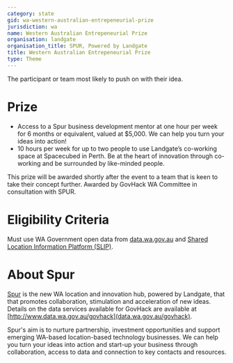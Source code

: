 ```yaml
---
category: state
gid: wa-western-australian-entrepeneurial-prize
jurisdiction: wa
name: Western Australian Entrepeneurial Prize
organisation: landgate
organisation_title: SPUR, Powered by Landgate
title: Western Australian Entrepeneurial Prize
type: Theme
---
```


The participant or team most likely to push on with their idea.

# Prize
* Access to a Spur business development mentor at one hour per week for 6 months or equivalent, valued at $5,000. We can help you turn your ideas into action!
* 10 hours per week for up to two people to use Landgate’s co-working space at Spacecubed in Perth. Be at the heart of innovation through co-working and be surrounded by like-minded people.

This prize will be awarded shortly after the event to a team that is keen to take their concept further. Awarded by GovHack WA Committee in consultation with SPUR.

# Eligibility Criteria
Must use WA Government open data from [data.wa.gov.au](http://data.wa.gov.au/) and [Shared Location Information Platform (SLIP)](http://slip.landgate.wa.gov.au/).

# About Spur
[Spur](http://spur.wa.gov.au/) is the new WA location and innovation hub, powered by Landgate, that that promotes collaboration, stimulation and acceleration of new ideas. Details on the data services available for GovHack are available at [http://www.data.wa.gov.au/govhack](data.wa.gov.au/govhack).

Spur's aim is to nurture partnership, investment opportunities and support emerging WA-based location-based technology businesses. We can help you turn your ideas into action and start-up your business through collaboration, access to data and connection to key contacts and resources.